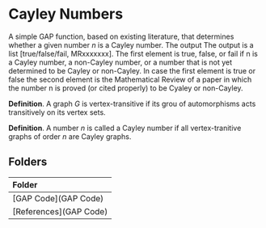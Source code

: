 <h1><b>Cayley Numbers</b></h1>

A simple GAP function, based on existing literature, that determines whether a given number $n$ is a Cayley number. The output The output is a list [true/false/fail, MRxxxxxxx]. The first element is true, false, or fail if n is a Cayley number, a non-Cayley number, or a number that is not yet determined to be Cayley or non-Cayley. In case the first element is true or false the second element is the 
Mathematical Review of a paper in which the number n is proved (or cited properly) to be Cyaley or non-Cayley.

<b>Definition</b>. A graph $G$ is vertex-transitive if its grou of automorphisms acts transitively on its vertex sets.<br>

<b>Definition</b>. A number $n$ is called a Cayley number if all vertex-tranitive graphs of order $n$ are Cayley graphs.

## Folders
| Folder       |
|:--------------|
| [GAP Code](GAP Code)   |
| [References](GAP Code) |
